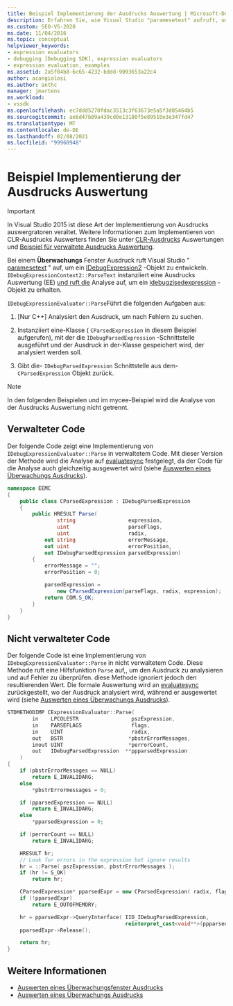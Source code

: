 ```yaml
---
title: Beispiel Implementierung der Ausdrucks Auswertung | Microsoft-Dokumentation
description: Erfahren Sie, wie Visual Studio "paramesetext" aufruft, um ein IDebugExpression2-Objekt für einen Windows-Überwachungs Ausdruck zu entwickeln.
ms.custom: SEO-VS-2020
ms.date: 11/04/2016
ms.topic: conceptual
helpviewer_keywords:
- expression evaluators
- debugging [Debugging SDK], expression evaluators
- expression evaluation, examples
ms.assetid: 2a5f04b8-6c65-4232-bddd-9093653a22c4
author: acangialosi
ms.author: anthc
manager: jmartens
ms.workload:
- vssdk
ms.openlocfilehash: ec7ddd5270fdac3513c3f63673e5a5f3d05464b5
ms.sourcegitcommit: ae6d47b09a439cd0e13180f5e89510e3e347fd47
ms.translationtype: MT
ms.contentlocale: de-DE
ms.lasthandoff: 02/08/2021
ms.locfileid: "99960948"
---
```

# <a name="sample-implementation-of-expression-evaluation"></a>Beispiel Implementierung der Ausdrucks Auswertung
> [!IMPORTANT]
> In Visual Studio 2015 ist diese Art der Implementierung von Ausdrucks auswergratoren veraltet. Weitere Informationen zum Implementieren von CLR-Ausdrucks Auswerters finden Sie unter [CLR-Ausdrucks](https://github.com/Microsoft/ConcordExtensibilitySamples/wiki/CLR-Expression-Evaluators) Auswertungen und [Beispiel für verwaltete Ausdrucks Auswertung](https://github.com/Microsoft/ConcordExtensibilitySamples/wiki/Managed-Expression-Evaluator-Sample).

 Bei einem **Überwachungs** Fenster Ausdruck ruft Visual Studio " [paramesetext](../../extensibility/debugger/reference/idebugexpressioncontext2-parsetext.md) " auf, um ein [IDebugExpression2](../../extensibility/debugger/reference/idebugexpression2.md) -Objekt zu entwickeln. `IDebugExpressionContext2::ParseText` instanziiert eine Ausdrucks Auswertung (EE) [und ruft die](../../extensibility/debugger/reference/idebugexpressionevaluator-parse.md) Analyse auf, um ein [idebugzisedexpression](../../extensibility/debugger/reference/idebugparsedexpression.md) -Objekt zu erhalten.

 `IDebugExpressionEvaluator::Parse`Führt die folgenden Aufgaben aus:

1. [Nur C++] Analysiert den Ausdruck, um nach Fehlern zu suchen.

2. Instanziiert eine-Klasse ( `CParsedExpression` in diesem Beispiel aufgerufen), mit der die `IDebugParsedExpression` -Schnittstelle ausgeführt und der Ausdruck in der-Klasse gespeichert wird, der analysiert werden soll.

3. Gibt die- `IDebugParsedExpression` Schnittstelle aus dem- `CParsedExpression` Objekt zurück.

> [!NOTE]
> In den folgenden Beispielen und im mycee-Beispiel wird die Analyse von der Ausdrucks Auswertung nicht getrennt.

## <a name="managed-code"></a>Verwalteter Code
 Der folgende Code zeigt eine Implementierung von `IDebugExpressionEvaluator::Parse` in verwaltetem Code. Mit dieser Version der Methode wird die Analyse auf [evaluatesync](../../extensibility/debugger/reference/idebugparsedexpression-evaluatesync.md) festgelegt, da der Code für die Analyse auch gleichzeitig ausgewertet wird (siehe [Auswerten eines Überwachungs Ausdrucks](../../extensibility/debugger/evaluating-a-watch-expression.md)).

```csharp
namespace EEMC
{
    public class CParsedExpression : IDebugParsedExpression
    {
        public HRESULT Parse(
                string                 expression,
                uint                   parseFlags,
                uint                   radix,
            out string                 errorMessage,
            out uint                   errorPosition,
            out IDebugParsedExpression parsedExpression)
        {
            errorMessage = "";
            errorPosition = 0;

            parsedExpression =
                new CParsedExpression(parseFlags, radix, expression);
            return COM.S_OK;
        }
    }
}
```

## <a name="unmanaged-code"></a>Nicht verwalteter Code
Der folgende Code ist eine Implementierung von `IDebugExpressionEvaluator::Parse` in nicht verwaltetem Code. Diese Methode ruft eine Hilfsfunktion `Parse` auf,, um den Ausdruck zu analysieren und auf Fehler zu überprüfen. diese Methode ignoriert jedoch den resultierenden Wert. Die formale Auswertung wird an [evaluatesync](../../extensibility/debugger/reference/idebugparsedexpression-evaluatesync.md) zurückgestellt, wo der Ausdruck analysiert wird, während er ausgewertet wird (siehe [Auswerten eines Überwachungs Ausdrucks](../../extensibility/debugger/evaluating-a-watch-expression.md)).

```cpp
STDMETHODIMP CExpressionEvaluator::Parse(
        in    LPCOLESTR                 pszExpression,
        in    PARSEFLAGS                flags,
        in    UINT                      radix,
        out   BSTR                     *pbstrErrorMessages,
        inout UINT                     *perrorCount,
        out   IDebugParsedExpression  **ppparsedExpression
    )
{
    if (pbstrErrorMessages == NULL)
        return E_INVALIDARG;
    else
        *pbstrErrormessages = 0;

    if (pparsedExpression == NULL)
        return E_INVALIDARG;
    else
        *pparsedExpression = 0;

    if (perrorCount == NULL)
        return E_INVALIDARG;

    HRESULT hr;
    // Look for errors in the expression but ignore results
    hr = ::Parse( pszExpression, pbstrErrorMessages );
    if (hr != S_OK)
        return hr;

    CParsedExpression* pparsedExpr = new CParsedExpression( radix, flags, pszExpression );
    if (!pparsedExpr)
        return E_OUTOFMEMORY;

    hr = pparsedExpr->QueryInterface( IID_IDebugParsedExpression,
                                      reinterpret_cast<void**>(ppparsedExpression) );
    pparsedExpr->Release();

    return hr;
}
```

## <a name="see-also"></a>Weitere Informationen
- [Auswerten eines Überwachungsfenster Ausdrucks](../../extensibility/debugger/evaluating-a-watch-window-expression.md)
- [Auswerten eines Überwachungs Ausdrucks](../../extensibility/debugger/evaluating-a-watch-expression.md)
